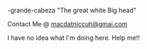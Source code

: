 -grande-cabeza "The great white Big head"

Contact Me @ macdatniccuh@gmai.com

I have no idea what I'm doing here. Help me!!
